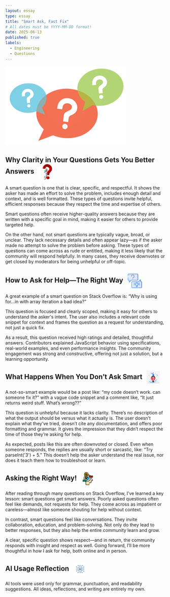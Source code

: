 ```yaml
---
layout: essay
type: essay
title: "Smart Ask, Fast Fix"
# All dates must be YYYY-MM-DD format!
date: 2025-06-13
published: true
labels:
  - Engineering
  - Questions
---
```

<img width="380px" class="rounded float-start pe-3" src="../img/SmartQuestions/image_preview.png">
  
## Why Clarity in Your Questions Gets You Better Answers <img src="../img/SmartQuestions/pngimg.com - question_mark_PNG56.png" width="50px" style="vertical-align: middle; margin-left: 10px;">

A smart question is one that is clear, specific, and respectful. It shows the asker has made an effort to solve the problem, includes enough detail and context, and is well formatted. These types of questions invite helpful, efficient responses because they respect the time and expertise of others.

Smart questions often receive higher-quality answers because they are written with a specific goal in mind, making it easier for others to provide targeted help.

On the other hand, not smart questions are typically vague, broad, or unclear. They lack necessary details and often appear lazy—as if the asker made no attempt to solve the problem before asking. These types of questions can come across as rude or entitled, making it less likely that the community will respond helpfully. In many cases, they receive downvotes or get closed by moderators for being unhelpful or off-topic.

## How to Ask for Help—The Right Way <img src="../img/SmartQuestions/943452.png" width="45px" style="vertical-align: middle; margin-left: 10px;">

A great example of a smart question on Stack Overflow is:
“Why is using for...in with array iteration a bad idea?”

This question is focused and clearly scoped, making it easy for others to understand the asker's intent. The user also includes a relevant code snippet for context and frames the question as a request for understanding, not just a quick fix.

As a result, this question received high ratings and detailed, thoughtful answers. Contributors explained JavaScript behavior using specifications, real-world examples, and even performance insights. The community engagement was strong and constructive, offering not just a solution, but a learning opportunity.

## What Happens When You Don’t Ask Smart <img src="../img/SmartQuestions/pngtree-i-can-find-answers-from-the-anything-many-questions-and-no-png-image_4367750.png" width="40px" style="vertical-align: middle; margin-left: 10px;">

A not-so-smart example would be a post like:
“my code doesn’t work. can someone fix it?”
with a vague code snippet and a comment like,
“It just returns weird stuff. What’s wrong??”

This question is unhelpful because it lacks clarity. There’s no description of what the output should be versus what it actually is. The user doesn’t explain what they’ve tried, doesn’t cite any documentation, and offers poor formatting and grammar. It gives the impression that they didn’t respect the time of those they’re asking for help.

As expected, posts like this are often downvoted or closed. Even when someone responds, the replies are usually short or sarcastic, like:
“Try parseInt('3') + 5.”
This doesn’t help the asker understand the real issue, nor does it teach them how to troubleshoot or learn.

## Asking the Right Way! <img src="../img/SmartQuestions/4149681.png" width="40px" style="vertical-align: middle; margin-left: 10px;">

After reading through many questions on Stack Overflow, I’ve learned a key lesson: smart questions get smart answers. Poorly asked questions often feel like demands, not requests for help. They come across as impatient or careless—almost like someone shouting for help without context.

In contrast, smart questions feel like conversations. They invite collaboration, education, and problem-solving. Not only do they lead to better responses, but they also help the entire community learn and grow.

A clear, specific question shows respect—and in return, the community responds with insight and respect as well. Going forward, I’ll be more thoughtful in how I ask for help, both online and in person.

## AI Usage Reflection <img src="../img/typescript/AI.png" width="40px" style="vertical-align: middle; margin-left: 10px;">

AI tools were used only for grammar, punctuation, and readability suggestions. All ideas, reflections, and writing are entirely my own.
